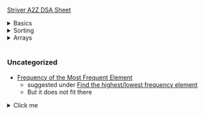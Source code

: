 [Striver A2Z DSA Sheet](https://takeuforward.org/strivers-a2z-dsa-course/strivers-a2z-dsa-course-sheet-2/)

<details>
  <summary>Basics</summary>

#### Learn the basics

1. Things to Know in C++/Java/Python or any language
    1. [Python Output Formatting](https://www.geeksforgeeks.org/python-output-formatting/)
    2. [Iterate over multiple lists simultaneously `zip` _(smallest by default)_, `zip_longest`](https://www.geeksforgeeks.org/python-iterate-multiple-lists-simultaneously/)
    3. [Accept multiple arguments to a method &nbsp;&nbsp; **or** <br>Variable-length arguments (`*args`, `**kwargs`) in Python](https://note.nkmk.me/en/python-args-kwargs-usage/)
    4. [Random Package Function for `int` `float` and `sequence`](1_Basics/1_PythonBasics/random_in_range.py)
    5. [Python Typing - Type Hints & Annotations --> Typing Module](https://www.youtube.com/watch?v=QORvB-_mbZ0) <br>
       checkout line 32 of file `typing.py` in your configured python interpreter
2. Build-up Logical Thinking
    1. [Must do Pattern Problems before starting DSA](https://takeuforward.org/strivers-a2z-dsa-course/must-do-pattern-problems-before-starting-dsa/)
    2. [Patterns Code](1_Basics/2_PatternProblems/patterns.py)
3. Collections in Python
4. Basic Math
    1. [Count digits in a number](1_Basics/4_Math/count_digits.py)
    2. [Reverse a number](1_Basics/4_Math/reverse_a_number.py)
    3. [check_palindrome_number](1_Basics/4_Math/check_palindrome_number.py)
        1. Variations : With Space, Without space, When number is very huge that it can't fit long
    4. [GCD or HCF of two numbers](1_Basics/4_Math/gcd_and_lcm/gcd_of_two_numbers.py)
        1. [GCD or HCF of Multiple numbers](1_Basics/4_Math/gcd_and_lcm/gcd_of_multiple_numbers.py)
    5. [LCM of two numbers](1_Basics/4_Math/gcd_and_lcm/lcm_of_two_numbers.py)
        1. [LCM of multiple numbers](1_Basics/4_Math/gcd_and_lcm/lcm_of_multiple_numbers.py) : What's the catch here?
    6. [Armstrong Number](1_Basics/4_Math/armstrong_number.py)
    7. [All Divisors of a Number](1_Basics/4_Math/all_divisors.py)
5. Recursion
    * For Recursion the absolute OG is Aditya Verma
    * [Recursion Playlist](https://www.youtube.com/playlist?list=PL_z_8CaSLPWeT1ffjiImo0sYTcnLzo-wY) This should be more than enough to understand recursion
    * **TODO** -> Will do these recursion problem when I revise recursion from my notes of these videos, till then I can move on
6. Hashing
    * [Count frequency of each element in the array](1_Basics/6_Hashing/count_frequenc_of_array_elements.py)
    * [Find the highest/lowest frequency element](1_Basics/6_Hashing/find_highest_and_lowest_frequency_element.py)

</details>


<details>
  <summary>Sorting</summary>

#### Sorting

* What is stability in sorting algorithms?
* Which algorithms are stable and which of them are unstable?
* [Selection Sort](2_Sorting/selection_sort.py)
  <details>
        <summary>details</summary>

    * In the normal Selection sort (asc order)
    * We traverse from let to right and
    * The sorted array is also build form left to right direction
    * Basically : Here we push the smallest element to the first

  ##### Questions?
    * [GFG Article For Answers](https://www.geeksforgeeks.org/selection-sort/)
    * What are the Boundary Cases of Selection Sort algorithm?
        * When does it take maximum time and
        * When does it take minimum time?
        * What's the time in each case
    * Is Selection Sort an in-place sorting algorithm?
    * Is Selection Sort a stable algorithm?
    * When is the Selection Sort algorithm used?

  </details>
* [Bubble Sort](2_Sorting/bubble_sort.py)
  <details>
        <summary>details</summary>

    * In the normal Bubble sort (asc order)
    * We traverse from let to right and
    * But The sorted array is build form right to left direction
    * Basically : Here we push the largest element to the end

  ##### Questions?
    * [GFG Article For Answers](https://www.geeksforgeeks.org/bubble-sort/)
    * What are the Boundary Cases of Bubble Sort algorithm?
        * When does it take maximum time and
        * When does it take minimum time?
        * What's the time in each case
    * Is Bubble Sort an in-place sorting algorithm?
    * Is Bubble Sort a stable algorithm?
    * When is the Bubble Sort algorithm used?

  </details>
* [Insertion Sort](2_Sorting/insertion_sort.py)
  <details>
    <summary>details</summary>

    * Insertion sort is a bit trickier than selection and bubble sort,
    * and its is also used in many other places, with some modification

    <hr>

  ##### Questions?
    * [GFG Article For Answers](https://www.geeksforgeeks.org/insertion-sort/)
    * What are the Boundary Cases of Insertion Sort algorithm?
        * When does it take maximum time and
        * When does it take minimum time?
        * What's the time in each case
    * What are the Algorithmic Paradigm of Insertion Sort algorithm?
    * Is Insertion Sort an in-place sorting algorithm?
    * Is Insertion Sort a stable algorithm?
    * When is the Insertion Sort algorithm used?

  </details>

    - What is [Binary Insertion Sort](https://www.geeksforgeeks.org/binary-insertion-sort/)?
        * We can use binary search to reduce the number of comparisons in normal insertion sort.
        * Binary Insertion Sort uses binary search to find the proper location to insert the selected item at each iteration.
        * In normal insertion, sorting takes O(i) (at ith iteration) in worst case.
        * We can reduce it to O(log i) by using binary search.
        * The algorithm, as a whole, still has a running worst case running time of O(n^2) because of the series of swaps required for each insertion.

    - How to implement [Insertion Sort in Linked List](https://www.geeksforgeeks.org/insertion-sort-for-singly-linked-list/)?
* [Difference Bw Selection Sort and Insertion Sort]()
* [merge_sort](2_Sorting/merge_sort.py)
* [quick_sort](2_Sorting/quick_sort.py)
    * Quick Sort's Partition Step - Normal & Randomized
    * Quick Sort
    * Quick Select

#

###### Sorting in Python

* [What is the difference between `sorted(list)` vs `list.sort()`?](https://stackoverflow.com/a/22442440/16889834)
    * `sorted()` returns a new sorted list, leaving the original list unaffected.
    * `list.sort()` sorts the list in-place, mutating the list indices, and returns None (like all in-place operations).

    <br>

    * `sorted()` works on any iterable,
        * not just `lists`. `Strings`, `tuples`, `dictionaries` (you'll get the keys), `generators`, etc.
        * returning a list containing all elements, sorted.
    * Use `list.sort()` when you want to mutate the list, `sorted()` when you want a new sorted object back.
    * Use `sorted()` when you want to sort something that is an iterable, not a list yet.

    <br>

    * For lists, `list.sort()` is **faster** than `sorted()` because it doesn't have to create a copy. For any other iterable, you have no choice.

No, you cannot retrieve the original positions. Once you called list.sort() the original order is gone.

* [`sorted()` method in python, How to provide custom sorting logic](https://www.programiz.com/python-programming/methods/built-in/sorted)
    - Note :    it is not an in-place, ie it doesn't actually change the underlying iterable <br>
      and returns the new sorted iterable
    - `sorted(iterable, key=None, reverse=False)`   key and revers are **optional**
    - In case of list there exists a method `list.sort()` which is actually inplace, and doesn't return anything

    <br>

    - The`key` parameter (in `sorted(iterable, key=function)` method), is actually a function, that you can provide to give your own implementation of the `sorted()`
      method <br>
      Based on the returned value of the `key`Z function, you can sort the given iterable.
    - [Sorted() function in Python - GFG](https://www.geeksforgeeks.org/sorted-function-python/)

</details>

<details>
  <summary>Arrays</summary>

#### Arrays

* [find_1st_2nd_and_3rd_largest_in_an_array.py](3_Arrays/largest_and_smallest/find_1st_2nd_and_3rd_largest_in_an_array.py)
    * Find 1st Largest in an Array
    * Find 1st and 2nd Largest in an Array
    * Find 1st, 2nd and 3rd Largest in an Array
* [find_1st_2nd_and_3rd_smallest_in_an_array.py](3_Arrays/largest_and_smallest/find_1st_2nd_and_3rd_smallest_in_an_array.py)
    * Find 1st Smallest in an Array
    * Find 1st and 2nd Smallest in an Array
    * Find 1st, 2nd and 3rd Smallest in an Array
* [Merge 2 Sorted Arrays](3_Arrays/merge_2_sorted_arrays.py)
* [Merge 2 Sorted Arrays - Without Extra Space](3_Arrays/merge_2_sorted_arrays_without_space.py)
* [Find kth Largest in an Unsorted Array](/3_Arrays/largest_and_smallest/kth_largest.py)
* [Find kth Largest in a Sorted Array](3_Arrays/largest_and_smallest/kth_smallest.py)

</details>

#

### Uncategorized

* [Frequency of the Most Frequent Element](https://leetcode.com/problems/frequency-of-the-most-frequent-element/)
    * suggested under [Find the highest/lowest frequency element](1_Basics/6_Hashing/find_highest_and_lowest_frequency_element.py)
    * But it does not fit there

<details>
  <summary>Click me</summary>

### Heading

1. Foo
2. Bar
    * Baz
    * Qux

### Some Code

  ```js
  function logSomething(something) {
    console.log('Something', something);
  }
  ```

</details>